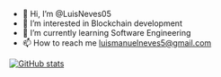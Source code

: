 - 👋 Hi, I’m @LuisNeves05
- 👀 I’m interested in Blockchain development
- 🌱 I’m currently learning Software Engineering
- 📫 How to reach me luismanuelneves5@gmail.com

[![GitHub stats](https://github-readme-stats.vercel.app/api?username=LuisNeves05)](https://github.com/LuisNeves05/github-readme-stats)

<!---
LuisNeves05/LuisNeves05 is a ✨ special ✨ repository because its `README.md` (this file) appears on your GitHub profile.
You can click the Preview link to take a look at your changes.
--->
